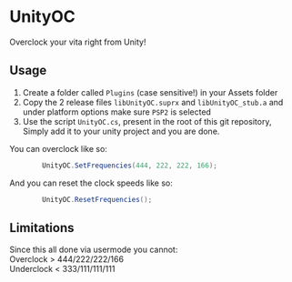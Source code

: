# UnityOC
Overclock your vita right from Unity!

## Usage
1. Create a folder called `Plugins` (case sensitive!) in your Assets folder
2. Copy the 2 release files `libUnityOC.suprx` and `libUnityOC_stub.a` and under platform options make sure `PSP2` is selected
3. Use the script `UnityOC.cs`, present in the root of this git repository, Simply add it to your unity project and you are done.

You can overclock like so:  
```cs
        UnityOC.SetFrequencies(444, 222, 222, 166);
```
And you can reset the clock speeds like so:  
```cs
        UnityOC.ResetFrequencies();
```

## Limitations
Since this all done via usermode you cannot:  
Overclock > 444/222/222/166  
Underclock < 333/111/111/111
